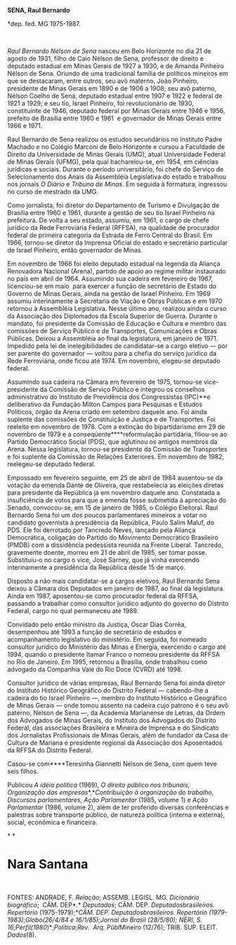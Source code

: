 **SENA, Raul Bernardo**

\*dep. fed. MG 1975-1987.

 

*Raul Bernardo Nélson de Sena* nasceu em Belo Horizonte no dia 21 de
agosto de 1931, filho de Caio Nélson de Sena, professor de direito e
deputado estadual em Minas Gerais de 1927 a 1930, e de Amanda Pinheiro
Nélson de Sena. Oriundo de uma tradicional família de políticos mineiros
em que se destacaram, entre outros, seu avô materno, João Pinheiro,
presidente de Minas Gerais em 1890 e de 1906 a 1908; seu avô paterno,
Nélson Coelho de Sena, deputado estadual entre 1907 e 1922 e federal de
1921 a 1929; e seu tio, Israel Pinheiro, foi revolucionário de 1930,
constituinte de 1946, deputado federal por Minas Gerais entre 1946 e
1956, prefeito de Brasília entre 1960 e 1961  e governador de Minas
Gerais entre 1966 e 1971.

Raul Bernardo de Sena realizou os estudos secundários no Instituto Padre
Machado e no Colégio Marconi de Belo Horizonte e cursou a Faculdade de
Direito da Universidade de Minas Gerais (UMG), atual Universidade
Federal de Minas Gerais (UFMG), pela qual bacharelou-se, em 1954, em
ciências jurídicas e sociais. Durante o período universitário, foi chefe
do Serviço de Selecionamento dos Anais da Assembléia Legislativa do
estado e trabalhou nos jornais *O Diário* e *Tribuna de Minas*. Em
seguida à formatura, ingressou no curso de mestrado da UMG.

Como jornalista, foi diretor do Departamento de Turismo e Divulgação de
Brasília entre 1960 e 1961, durante a gestão de seu tio Israel Pinheiro
na prefeitura. De volta a seu estado, assumiu, em 1961, o cargo de chefe
jurídico da Rede Ferroviária Federal (RFFSA), na qualidade de procurador
federal de primeira categoria da Estrada de Ferro Central do Brasil. Em
1966, tornou-se diretor da Imprensa Oficial do estado e secretário
particular de Israel Pinheiro, então governador de Minas.

Em novembro de 1966 foi eleito deputado estadual na legenda da Aliança
Renovadora Nacional (Arena), partido de apoio ao regime militar
instaurado no país em abril de 1964. Assumindo sua cadeira em fevereiro
de 1967, licenciou-se em maio  para exercer a função de secretário de
Estado do Governo de Minas Gerais, ainda na gestão de Israel Pinheiro.
Em 1969 assumiu interinamente a Secretaria de Viação e Obras Públicas e
em 1970 retornou à Assembléia Legislativa. Nesse último ano, realizou
ainda o curso da Associação dos Diplomados da Escola Superior de Guerra.
Durante o mandato, foi presidente da Comissão de Educação e Cultura e
membro das comissões de Serviço Público e de Transportes, Comunicações e
Obras Públicas. Deixou a Assembléia ao final da legislatura, em janeiro
de 1971. Impedido pela lei de inelegibilidades de candidatar-se a cargo
eletivo — por ser parente do governador — voltou para a chefia do
serviço jurídico da Rede Ferroviária, onde ficou até 1974. Em novembro,
elegeu-se deputado federal.

Assumindo sua cadeira na Câmara em fevereiro de 1975, tornou-se
vice-presidente da Comissão de Serviço Público e integrou os conselhos
administrativo do Instituto de Previdência dos Congressistas (IPC)**e
deliberativo da Fundação Mílton Campos para Pesquisas e Estudos
Políticos, órgão da Arena criado em setembro daquele ano. Foi ainda
suplente das comissões de Constituição e Justiça e de Transportes. Foi
reeleito em novembro de 1978. Com a extinção do bipartidarismo em 29 de
novembro de 1979 e a conseqüente****reformulação partidária, filiou-se
ao Partido Democrático Social (PDS), que aglutinou os antigos membros da
Arena. Nessa legislatura, tornou-se presidente da Comissão de
Transportes e foi suplente da Comissão de Relações Exteriores. Em
novembro de 1982, reelegeu-se deputado federal.

Empossado em fevereiro seguinte, em 25 de abril de 1984 ausentou-se da
votação da emenda Dante de Oliveira, que restabelecia as eleições
diretas para presidente da República já em novembro daquele ano.
Constatada a insuficiência de votos para que a emenda fosse submetida à
apreciação do Senado, convocou-se, em 15 de janeiro de 1985, o Colégio
Eleitoral. Raul Bernardo Sena foi um dos poucos parlamentares mineiros a
votar no candidato governista à presidência da República, Paulo Salim
Maluf, do PDS. Ele foi derrotado por Tancredo Neves, lançado pela
Aliança Democrática, coligação do Partido do Movimento Democrático
Brasileiro (PMDB) com a dissidência pedessista reunida na Frente
Liberal. Tancredo, gravemente doente, morreu em 21 de abril de 1985, ser
tomar posse. Substituiu-o no cargo o vice, José Sarney, que já vinha
exercendo interinamente a presidência da República desde 15 de março.

Disposto a não mais candidatar-se a cargos eletivos, Raul Bernardo Sena
deixou a Câmara dos Deputados em janeiro de 1987, ao final da
legislatura. Ainda em 1987, aposentou-se como procurador federal da
RFFSA, passando a trabalhar como consultor jurídico adjunto do governo
do Distrito Federal, cargo no qual permaneceu até 1989.

Convidado pelo então ministro da Justiça, Oscar Dias Corrêa, desempenhou
até 1993 a função de secretário de estudos e acompanhamento legislativo
do ministério. Em seguida, foi nomeado consultor jurídico do Ministério
das Minas e Energia, exercendo o cargo até 1994, quando o presidente
Itamar Franco o nomeou presidente da RFFSA no Rio de Janeiro. Em 1995,
retornou a Brasília, onde trabalhou como advogado da Companhia Vale do
Rio Doce (CVRD) até 1998.

Consultor jurídico de várias empresas, Raul Bernardo Sena foi ainda
diretor do Instituto Histórico Geográfico do Distrito Federal —
cabendo-lhe a cadeira do tio Israel Pinheiro —, membro do Instituto
Histórico e Geográfico de Minas Gerais — onde tomou assento na cadeira
cujo patrono é o seu avô paterno, Nélson de Sena —, da Academia
Marianense de Letras, da Ordem dos Advogados de Minas Gerais, do
Instituto dos Advogados do Distrito Federal, das associações Brasileira
e Mineira de Imprensa e do Sindicato dos Jornalistas Profissionais de
Minas Gerais, além de fundador da Casa de Cultura de Mariana e
presidente regional da Associação dos Aposentados da RFFSA do Distrito
Federal.

Casou-se com****Teresinha Giannetti Nélson de Sena, com quem teve seis
filhos.

Publicou *A idéia política* (1969), *O direito* *público nos tribunais,
Organização das empresas**,**Contribuição à organização do trabalho*,
*Discursos parlamentares*, *Ação Parlamentar* (1985, volume 1) e *Ação
Parlamentar* (1986, volume 2), além de ter proferido diversas
conferências e palestras sobre transporte público, de natureza política
(interna e externa), social, econômica e financeira.

* *

Nara Santana
============

 

FONTES: ANDRADE, F. *Relação*; ASSEMB. LEGISL. MG. *Dicionário
biográfico*;  CÂM. DEP*.* *Deputados*; CÂM. DEP.
*Deputados*bra*sileiros. Repertório* (1975-1979);**CÂM. DEP.
*Deputados*bra*sileiros. Repertório* (1979-1983);*Globo*(26/4/84 e
16/1/85);*Jornal* *do Brasil* (28/5/80); NÉRI, S.
*16*;*Perfil*(1980*)*;*Política*;*Rev.  Arq. Públ*Mineiro (12/76); TRIB.
SUP. ELEIT. *Dados*(8).

 
